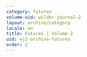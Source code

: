 ```yaml
---
category: futures
volume-uid: wilder-journal-2
layout: archive/category
locale: en
title: Futures | Volume 2
uid: wj2-archive-futures
order: 2
---
```

